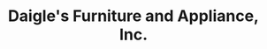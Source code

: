 ---
title: "Daigle's Furniture and Appliance, Inc."
url: /madawaska/daigles-furniture-and-appliance-inc/
shop: furniture
---